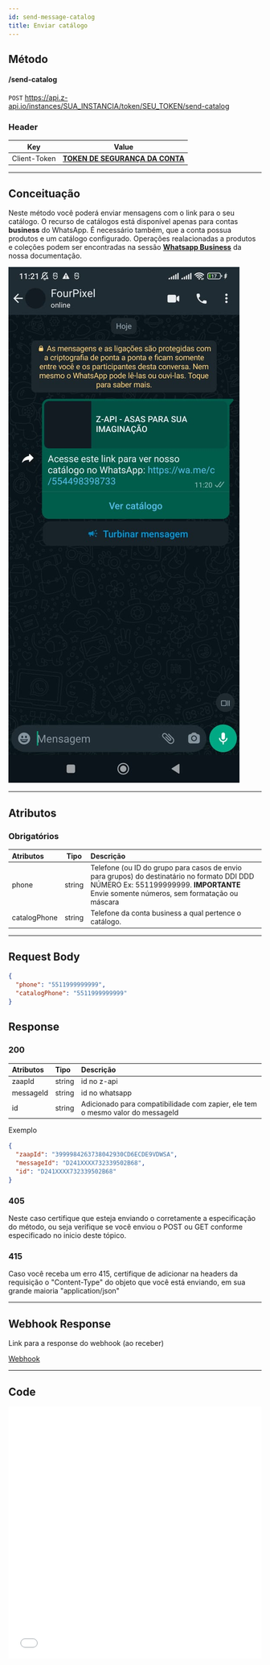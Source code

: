 ```yaml
---
id: send-message-catalog
title: Enviar catálogo
---
```


## Método

#### /send-catalog

`POST` https://api.z-api.io/instances/SUA_INSTANCIA/token/SEU_TOKEN/send-catalog

### Header

|      Key       |            Value            |
| :------------: |     :-----------------:     |
|  Client-Token  | **[TOKEN DE SEGURANÇA DA CONTA](../security/client-token)** |
---

## Conceituação

Neste método você poderá enviar mensagens com o link para o seu catálogo. O recurso de catálogos está disponível apenas para contas **business** do WhatsApp. É necessário também, que a conta possua produtos e um catálogo configurado. Operações realacionadas a produtos e coleções podem ser encontradas na sessão **[Whatsapp Business](../business/edit-product.md)** da nossa documentação.

![image](../../img/catalog-message.jpeg)

---

## Atributos

### Obrigatórios

| Atributos | Tipo   | Descrição |
| :------   | :----: | :------   |
| phone     | string | Telefone (ou ID do grupo para casos de envio para grupos) do destinatário no formato DDI DDD NÚMERO Ex: 551199999999. **IMPORTANTE** Envie somente números, sem formatação ou máscara |
| catalogPhone   | string | Telefone da conta business a qual pertence o catálogo. |

---

## Request Body

```json
{
  "phone": "5511999999999",
  "catalogPhone": "5511999999999"
}
```

## Response

### 200

| Atributos | Tipo   | Descrição      |
| :-------- | :----- | :------------- |
| zaapId    | string | id no z-api    |
| messageId | string | id no whatsapp |
| id        | string | Adicionado para compatibilidade com zapier, ele tem o mesmo valor do messageId |


Exemplo

```json
{
  "zaapId": "3999984263738042930CD6ECDE9VDWSA",
  "messageId": "D241XXXX732339502B68",
  "id": "D241XXXX732339502B68"
}
```

### 405

Neste caso certifique que esteja enviando o corretamente a especificação do método, ou seja verifique se você enviou o POST ou GET conforme especificado no inicio deste tópico.

### 415

Caso você receba um erro 415, certifique de adicionar na headers da requisição o "Content-Type" do objeto que você está enviando, em sua grande maioria "application/json"

---

## Webhook Response

Link para a response do webhook (ao receber)

[Webhook](../webhooks/on-message-received#exemplo-de-retorno-de-texto)

---

## Code

<iframe src="//api.apiembed.com/?source=https://raw.githubusercontent.com/Z-API/z-api-docs/main/json-examples/send-catalog.json&targets=all" frameborder="0" scrolling="no" width="100%" height="500px" seamless></iframe>
